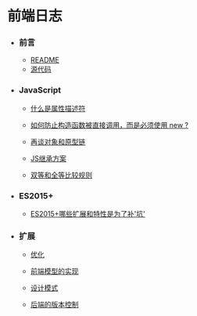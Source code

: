 # 前端日志

- ### 前言
    + [README](#README.md)
    + [源代码](https://github.com/8696/8696)

- ### JavaScript

    + [什么是属性描述符](#doc/javascript/什么是属性描述符.md)

    + [如何防止构造函数被直接调用，而是必须使用 new ?](#doc/javascript/如何防止构造函数被直接调用-而是必须使用new.md)

    + [再谈对象和原型链](#doc/javascript/再谈对象和原型链.md)

    + [JS继承方案](#doc/javascript/JS继承方案.md)

    + [双等和全等比较规则](#doc/javascript/双等和全等比较规则.md)


- ### ES2015+

    + [ES2015+哪些扩展和特性是为了补'坑'](#doc/ES2015/ES2015哪些扩展和特性是为了补坑.md)

- ### 扩展

    + [优化](#doc/扩展/优化.md)

    + [前端模型的实现](#doc/扩展/前端模型的实现.md)

    + [设计模式](#doc/扩展/设计模式.md)

    + [后端的版本控制](#doc/扩展/后端的版本控制.md)



